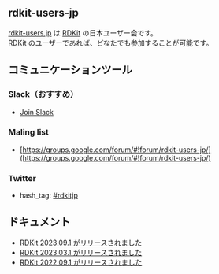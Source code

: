 ## rdkit-users-jp
[rdkit-users.jp](https://rdkit-users.jp/) は [RDKit](http://www.rdkit.org/) の日本ユーザー会です。  
RDKit のユーザーであれば、どなたでも参加することが可能です。

## コミュニケーションツール

### Slack（おすすめ）
- [Join Slack](https://join.slack.com/t/rdkit-users-jp/shared_invite/enQtMjg3ODU1Mzk3OTg3LWQ0MWRkMWZlOTIyYmViMTQ2NzQwYWYyYjExZjRmYzIxYTM0MWU3YzVhMDZjNzhlNWJiNGVlMzlkOTY5MWJhZjA)

### Maling list
- [https://groups.google.com/forum/#!forum/rdkit-users-jp/](https://groups.google.com/forum/#!forum/rdkit-users-jp/)

### Twitter
- hash_tag: [#rdkitjp](https://twitter.com/search?f=tweets&q=%23rdkitjp)

## ドキュメント
- [RDKit 2023.09.1 がリリースされました](docs/release-2023-09-1.md)
- [RDKit 2023.03.1 がリリースされました](docs/release-2023-03-1.md)
- [RDKit 2022.09.1 がリリースされました](docs/release-2022-09-1.md)
